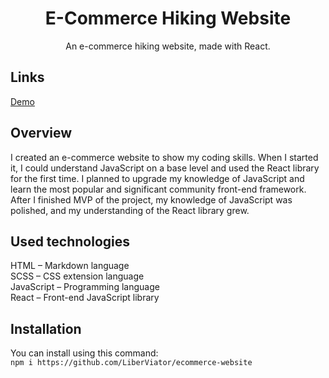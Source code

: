 <h1 align="center"> E-Commerce Hiking Website </h1>
<p align="center">An e-commerce hiking website, made with React.</p>

## Links

[Demo][demo_link]

## Overview

I created an e-commerce website to show my coding skills. When I started it, I could understand JavaScript on a base level and used the React library for the first time. I planned to upgrade my knowledge of JavaScript and learn the most popular and significant community front-end framework. After I finished MVP of the project, my knowledge of JavaScript was polished, and my understanding of the React library grew.

## Used technologies

HTML – Markdown language
<br>
SCSS – CSS extension language
<br>
JavaScript – Programming language
<br>
React – Front-end JavaScript library

## Installation

You can install using this command:
<br>
`npm i https://github.com/LiberViator/ecommerce-website`

[demo_link]: https://liberviator.github.io/ecommerce-website/0
